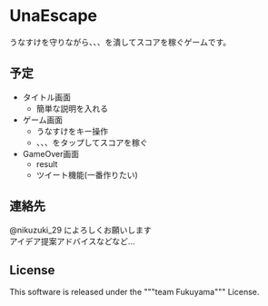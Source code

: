 # UnaEscape
  うなすけを守りながら、、、を潰してスコアを稼ぐゲームです。
## 予定
* タイトル画面
  - 簡単な説明を入れる
* ゲーム画面
  - うなすけをキー操作
  - 、、、をタップしてスコアを稼ぐ
* GameOver画面
  - result
  - ツイート機能(一番作りたい)

## 連絡先
@nikuzuki_29 によろしくお願いします  
アイデア提案アドバイスなどなど...

## License
This software is released under the """team Fukuyama""" License.
